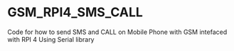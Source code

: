 # GSM_RPI4_SMS_CALL
Code for how to send SMS and CALL on Mobile Phone with GSM intefaced with RPI 4 Using Serial library
